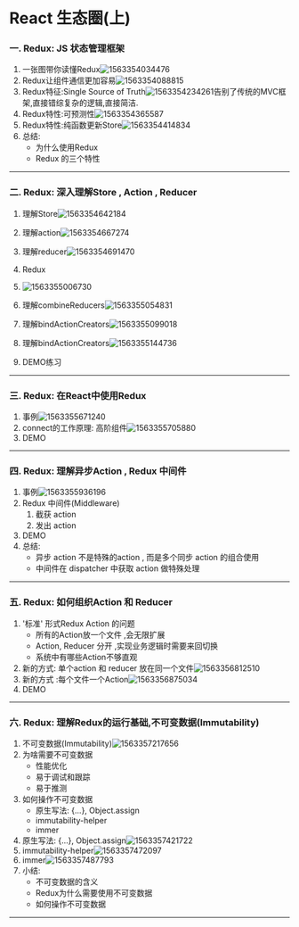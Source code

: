 # React 生态圈(上)

### 一. Redux: JS 状态管理框架

1. 一张图带你读懂Redux![1563354034476](C:\Users\sunsea\AppData\Roaming\Typora\typora-user-images\1563354034476.png)
2. Redux让组件通信更加容易![1563354088815](C:\Users\sunsea\AppData\Roaming\Typora\typora-user-images\1563354088815.png)
3. Redux特征:Single Source of Truth![1563354234261](C:\Users\sunsea\AppData\Roaming\Typora\typora-user-images\1563354234261.png)告别了传统的MVC框架,直接错综复杂的逻辑,直接简洁.
4. Redux特性:可预测性![1563354365587](C:\Users\sunsea\AppData\Roaming\Typora\typora-user-images\1563354365587.png)
5. Redux特性:纯函数更新Store![1563354414834](C:\Users\sunsea\AppData\Roaming\Typora\typora-user-images\1563354414834.png)
6. 总结: 
   + 为什么使用Redux
   + Redux 的三个特性

------

### 二. Redux: 深入理解Store , Action , Reducer

1. 理解Store![1563354642184](C:\Users\sunsea\AppData\Roaming\Typora\typora-user-images\1563354642184.png)

2. 理解action![1563354667274](C:\Users\sunsea\AppData\Roaming\Typora\typora-user-images\1563354667274.png)
3. 理解reducer![1563354691470](C:\Users\sunsea\AppData\Roaming\Typora\typora-user-images\1563354691470.png)
4. Redux
5. ![1563355006730](C:\Users\sunsea\AppData\Roaming\Typora\typora-user-images\1563355006730.png)
6. 理解combineReducers![1563355054831](C:\Users\sunsea\AppData\Roaming\Typora\typora-user-images\1563355054831.png)
7. 理解bindActionCreators![1563355099018](C:\Users\sunsea\AppData\Roaming\Typora\typora-user-images\1563355099018.png)
8. 理解bindActionCreators![1563355144736](C:\Users\sunsea\AppData\Roaming\Typora\typora-user-images\1563355144736.png)
9. DEMO练习

------

### 三. Redux: 在React中使用Redux

1. 事例![1563355671240](C:\Users\sunsea\AppData\Roaming\Typora\typora-user-images\1563355671240.png)
2. connect的工作原理: 高阶组件![1563355705880](C:\Users\sunsea\AppData\Roaming\Typora\typora-user-images\1563355705880.png)
3. DEMO

------

### 四. Redux: 理解异步Action , Redux 中间件

1. 事例![1563355936196](C:\Users\sunsea\AppData\Roaming\Typora\typora-user-images\1563355936196.png)
2. Redux 中间件(Middleware)
   1. 截获 action
   2. 发出 action
3. DEMO
4. 总结:
   + 异步 action 不是特殊的action , 而是多个同步 action 的组合使用
   + 中间件在 dispatcher 中获取 action 做特殊处理

------

### 五. Redux: 如何组织Action 和 Reducer

1. '标准' 形式Redux Action 的问题
   + 所有的Action放一个文件 ,会无限扩展
   + Action, Reducer 分开 ,实现业务逻辑时需要来回切换
   + 系统中有哪些Action不够直观
2. 新的方式: 单个action 和 reducer 放在同一个文件![1563356812510](C:\Users\sunsea\AppData\Roaming\Typora\typora-user-images\1563356812510.png)
3. 新的方式 :每个文件一个Action![1563356875034](C:\Users\sunsea\AppData\Roaming\Typora\typora-user-images\1563356875034.png)
4. DEMO

------

### 六. Redux: 理解Redux的运行基础,不可变数据(Immutability)

1. 不可变数据(Immutability)![1563357217656](C:\Users\sunsea\AppData\Roaming\Typora\typora-user-images\1563357217656.png)
2. 为啥需要不可变数据
   + 性能优化
   + 易于调试和跟踪
   + 易于推测
3. 如何操作不可变数据
   + 原生写法: {...}, Object.assign
   + immutability-helper
   + immer
4. 原生写法: {...}, Object.assign![1563357421722](C:\Users\sunsea\AppData\Roaming\Typora\typora-user-images\1563357421722.png)
5. immutability-helper![1563357472097](C:\Users\sunsea\AppData\Roaming\Typora\typora-user-images\1563357472097.png)
6. immer![1563357487793](C:\Users\sunsea\AppData\Roaming\Typora\typora-user-images\1563357487793.png)
7. 小结:
   + 不可变数据的含义
   + Redux为什么需要使用不可变数据
   + 如何操作不可变数据

------